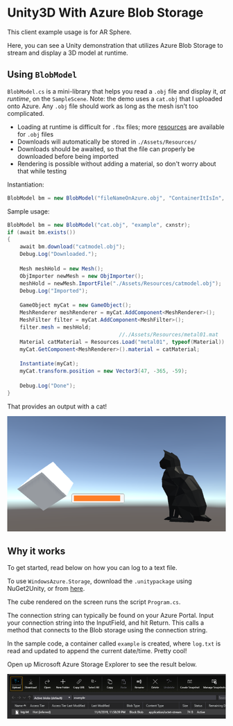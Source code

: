 # Unity3D With Azure Blob Storage
This client example usage is for AR Sphere. 

Here, you can see a Unity demonstration that utilizes Azure Blob Storage to stream and display a 3D model at runtime.
 
## Using `BlobModel`
`BlobModel.cs` is a mini-library that helps you read a `.obj` file and display it, _at runtime_, on the `SampleScene`. 
Note: the demo uses a `cat.obj` that I uploaded onto Azure. Any `.obj` file should work as long as the mesh isn't too complicated.

* Loading at runtime is difficult for `.fbx` files; more [resources](http://wiki.unity3d.com/index.php?title=ObjImporter) are available for `.obj` files
* Downloads will automatically be stored in `./Assets/Resources/`
* Downloads should be awaited, so that the file can properly be downloaded before being imported
* Rendering is possible without adding a material, so don't worry about that while testing

Instantiation:
```C#
BlobModel bm = new BlobModel("fileNameOnAzure.obj", "ContainerItIsIn", connectionString);
```

Sample usage:
```C#
BlobModel bm = new BlobModel("cat.obj", "example", cxnstr);
if (await bm.exists())
{
    await bm.download("catmodel.obj"); 
    Debug.Log("Downloaded.");

    Mesh meshHold = new Mesh();
    ObjImporter newMesh = new ObjImporter();
    meshHold = newMesh.ImportFile("./Assets/Resources/catmodel.obj");
    Debug.Log("Imported");

    GameObject myCat = new GameObject();
    MeshRenderer meshRenderer = myCat.AddComponent<MeshRenderer>();
    MeshFilter filter = myCat.AddComponent<MeshFilter>();
    filter.mesh = meshHold;
                                    //./Assets/Resources/metal01.mat
    Material catMaterial = Resources.Load("metal01", typeof(Material)) as Material;
    myCat.GetComponent<MeshRenderer>().material = catMaterial;

    Instantiate(myCat);
    myCat.transform.position = new Vector3(47, -365, -59);

    Debug.Log("Done");
}

```
That provides an output with a cat!

![](catadd.PNG)

## Why it works
To get started, read below on how you can log to a text file. 

To use `WindowsAzure.Storage`, download the `.unitypackage` using NuGet2Unity, or from [here](https://github.com/BrianPeek/AzureSDKs-Unity/tree/master/_UnityPackages). 

The cube rendered on the screen runs the script `Program.cs`. 

The connection string can typically be found on your Azure Portal. Input your connection string into the InputField, and hit Return. This calls a method that connects to the Blob storage using the connection string.

In the sample code, a container called `example` is created, where `log.txt` is read and updated to append the current date/time. Pretty cool!

Open up Microsoft Azure Storage Explorer to see the result below.

![](blob.PNG)
